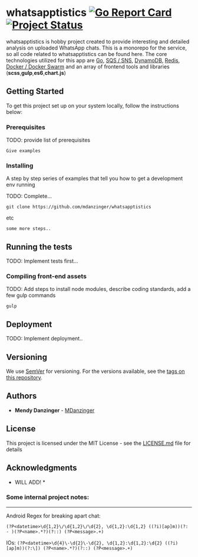 # whatsapptistics [![Go Report Card](https://goreportcard.com/badge/github.com/mdanzinger/whatsapptistics?cache=clear)](https://goreportcard.com/report/github.com/mdanzinger/whatsapptistics?cache=clear) [![Project Status](https://img.shields.io/badge/%20status:-under%20active%20development-blue.svg)](https://img.shields.io/badge/%20status:-under%20active%20development-blue.svg)

whatsapptistics is hobby project created to provide interesting and detailed analysis on uploaded WhatsApp chats. This is a monorepo for the service, so all code related to whatsapptistics can be found here. The core technologies utilized for this app are [Go](https://golang.org/), [SQS / SNS](https://aws.amazon.com/sqs/), [DynamoDB](https://aws.amazon.com/dynamodb/), [Redis](https://redis.io/), [Docker / Docker Swarm](https://www.docker.com/) and an array of frontend tools and libraries (**scss**,**gulp**,**es6**,**chart.js**)

## Getting Started

To get this project set up on your system locally, follow the instructions below:

### Prerequisites

TODO: provide list of prerequisites

```
Give examples
```

### Installing

A step by step series of examples that tell you how to get a development env running

TODO: Complete...

```
git clone https://github.com/mdanzinger/whatsapptistics
```

etc

```
some more steps..
```



## Running the tests

TODO: Implement tests first... 


### Compiling front-end assets

TODO: Add steps to install node modules, describe coding standards, add a few gulp commands

```
gulp
```

## Deployment

TODO: Implement deployment..

## Versioning

We use [SemVer](http://semver.org/) for versioning. For the versions available, see the [tags on this repository](https://github.com/mdanzinger/whatsapptistics/tags).

## Authors

* **Mendy Danzinger** - [MDanzinger](https://github.com/mdanzinger)

## License

This project is licensed under the MIT License - see the [LICENSE.md](LICENSE.md) file for details

## Acknowledgments

* WILL ADD! *



### Some internal project notes:
---
Android Regex for breaking apart chat:

```(?P<datetime>\d{1,2}\/\d{1,2}\/\d{2}, \d{1,2}:\d{1,2} ((?i)[ap]m))(?: - )(?P<name>.*?)(?::) (?P<message>.+)```


IOs: 
```(?P<datetime>\d{4}\-\d{2}\-\d{2}, \d{1,2}:\d{1,2}:\d{2} ((?i)[ap]m))(?:\]) (?P<name>.*?)(?::) (?P<message>.+)```



